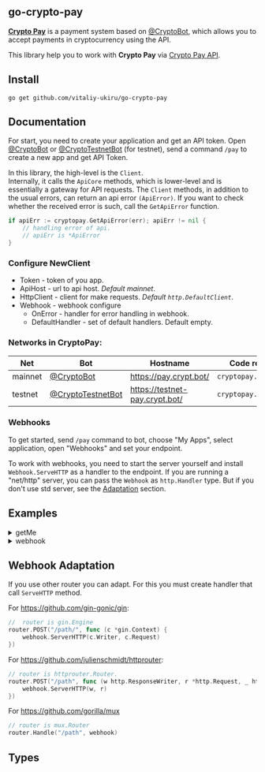 ## go-crypto-pay

**[Crypto Pay](http://t.me/CryptoBot/?start=pay)** is a payment system based
on [@CryptoBot](http://t.me/CryptoBot), which allows you to accept payments in cryptocurrency using the
API.

This library help you to work with **Crypto Pay**
via [Crypto Pay API](https://telegra.ph/Crypto-Pay-API-11-25).

## Install

```shell
go get github.com/vitaliy-ukiru/go-crypto-pay
```

## Documentation

For start, you need to create your application and get an API token.
Open [@CryptoBot](http://t.me/CryptoBot?start=pay)
or [@CryptoTestnetBot](http://t.me/CryptoTestnetBot?start=pay) (for testnet), send a command `/pay` to
create a new app and get API Token.

In this library, the high-level is the `Client`.  
Internally, it calls the `ApiCore` methods, which is lower-level and is essentially a gateway for API
requests. The `Client` methods, in addition to the usual errors, can return an api error `(ApiError)`. If
you want to check whether the received error is such, call the `GetApiError` function.

```go
if apiErr := cryptopay.GetApiError(err); apiErr != nil {
    // handling error of api. 
    // apiErr is *ApiError
}
```

### Configure NewClient

- Token - token of you app.
- ApiHost - url to api host. _Default mainnet_.
- HttpClient - client for make requests. _Default `http.DefaultClient`_.
- Webhook - webhook configure
    - OnError - handler for error handling in webhook.
    - DefaultHandler - set of default handlers. Default empty.

### Networks in CryptoPay:

| Net       | Bot                                                          | Hostname                       | Code reference
| --------- | ------------------------------------------------------------ | ------------------------------ | -------------
| mainnet   | [@CryptoBot](https://t.me/CryptoBot?start=pay)               | https://pay.crypt.bot/         | `cryptopay.MainNetHost`
| testnet   | [@CryptoTestnetBot](https://t.me/CryptoTestnetBot?start=pay) | https://testnet-pay.crypt.bot/ | `cryptopay.TestNetHost`

### Webhooks

To get started, send `/pay` command to bot, choose "My Apps", select application, open "Webhooks" and set
your endpoint.

To work with webhooks, you need to start the server yourself and install `Webhook.ServeHTTP` as a handler
to the endpoint. If you are running a "net/http" server, you can pass the `Webhook` as `http.Handler`
type. But if you don't use std server, see the [Adaptation](#Webhook-Adaptation) section.

## Examples

<details>
<summary>getMe</summary>

```go
package main

import (
	"fmt"
	"net/http"

	cryptopay "github.com/vitaliy-ukiru/go-crypto-pay"
)

func main() {
	client := cryptopay.NewClient(cryptopay.ClientSettings{
		Token:      "your_token_here",
		ApiHost:    cryptopay.TestNetHost,
		HttpClient: http.DefaultClient,
	})
	app, err := client.GetMe()
	if err != nil {
		panic(err)
	}
	fmt.Printf("app_id=%d; name=%q; payment_bot=%q", app.Id, app.Name, app.PaymentBotUsername)

}
```

</details>

<details>
<summary>webhook</summary>

```go
package main

import (
	"fmt"
	"net/http"
	"time"

	cryptopay "github.com/vitaliy-ukiru/go-crypto-pay"
)

func main() {
	client := cryptopay.NewClient(cryptopay.ClientSettings{
		Token: "your_token", // token required for webhooks, because using for verification updates
		Webhook: cryptopay.WebhookSettings{
			OnError: func(_ *http.Request, err error) {
				panic(err)
			},
		},
	})
	client.OnInvoicePaid(func(update *cryptopay.WebhookUpdate) {
		invoice := update.Payload
		fmt.Printf("Invoice № %d for %s %s was paid on %s",
			invoice.Id,
			invoice.Amount,
			invoice.Asset,
			invoice.PaidAt.Format(time.RFC850))
	})
}
```

</details>

## Webhook Adaptation

If you use other router you can adapt. For this you must create handler that call `ServeHTTP` method.

For https://github.com/gin-gonic/gin:

```go
//  router is gin.Engine
router.POST("/path/", func (c *gin.Context) {
    webhook.ServerHTTP(c.Writer, c.Request)
})
```

For https://github.com/julienschmidt/httprouter:

```go
// router is httprouter.Router.
router.POST("/path", func (w http.ResponseWriter, r *http.Request, _ httprouter.Params) {
    webhook.ServerHTTP(w, r)
})
```

For https://github.com/gorilla/mux

```go
// router is mux.Router
router.Handle("/path", webhook)
```

## Types
